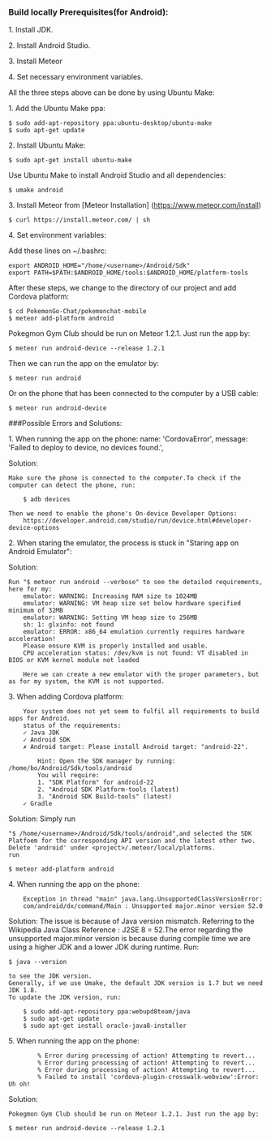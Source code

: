 ### Build locally Prerequisites(for Android):

1\. Install JDK.

2\. Install Android Studio.

3\. Install Meteor

4\. Set necessary environment variables.

All the three steps above can be done by using Ubuntu Make:

1\. Add the Ubuntu Make ppa:
    
	$ sudo add-apt-repository ppa:ubuntu-desktop/ubuntu-make
	$ sudo apt-get update

2\. Install Ubuntu Make:

	$ sudo apt-get install ubuntu-make

Use Ubuntu Make to install Android Studio and all dependencies:

	$ umake android

3\. Install Meteor from [Meteor Installation] (https://www.meteor.com/install)
   ```
   $ curl https://install.meteor.com/ | sh
   ```

4\. Set environment variables:

Add these lines on ~/.bashrc:

	export ANDROID_HOME="/home/<username>/Android/Sdk"
	export PATH=$PATH:$ANDROID_HOME/tools:$ANDROID_HOME/platform-tools

After these steps, we change to the directory of our project and add Cordova platform:

    $ cd PokemonGo-Chat/pokemonchat-mobile
	$ meteor add-platform android

Pokegmon Gym Club should be run on Meteor 1.2.1. Just run the app by:

	$ meteor run android-device --release 1.2.1

Then we can run the app on the emulator by:

	$ meteor run android

Or on the phone that has been connected to the computer by a USB cable:

	$ meteor run android-device

###Possible Errors and Solutions:

1\. When running the app on the phone:
	name: 'CordovaError',
	message: 'Failed to deploy to device, no devices found.',

Solution:

	Make sure the phone is connected to the computer.To check if the computer can detect the phone, run:

		$ adb devices

	Then we need to enable the phone's On-device Developer Options:
		https://developer.android.com/studio/run/device.html#developer-device-options
		
2\. When staring the emulator, the process is stuck in "Staring app on Android Emulator":

Solution:

	Run "$ meteor run android --verbose" to see the detailed requirements, here for my:
		emulator: WARNING: Increasing RAM size to 1024MB
		emulator: WARNING: VM heap size set below hardware specified minimum of 32MB
		emulator: WARNING: Setting VM heap size to 256MB
		sh: 1: glxinfo: not found
		emulator: ERROR: x86_64 emulation currently requires hardware acceleration!
		Please ensure KVM is properly installed and usable.
		CPU acceleration status: /dev/kvm is not found: VT disabled in BIOS or KVM kernel module not loaded
		
		Here we can create a new emulator with the proper parameters, but as for my system, the KVM is not supported.

3\. When adding Cordova platform:

		Your system does not yet seem to fulfil all requirements to build apps for Android.
		status of the requirements:                   
		✓ Java JDK                                    
		✓ Android SDK                                 
		✗ Android target: Please install Android target: "android-22".

			Hint: Open the SDK manager by running: /home/bo/Android/Sdk/tools/android
			You will require:
			1. "SDK Platform" for android-22
			2. "Android SDK Platform-tools (latest)
			3. "Android SDK Build-tools" (latest)
		✓ Gradle           
	
Solution:
	Simply run 

	"$ /home/<username>/Android/Sdk/tools/android",and selected the SDK Platfoem for the corresponding API version and the latest other two.
	Delete 'android' under <project>/.meteor/local/platforms.
	run 

	$ meteor add-platform android
	
4\. When running the app on the phone:

		Exception in thread "main" java.lang.UnsupportedClassVersionError:
		com/android/dx/command/Main : Unsupported major.minor version 52.0
	
Solution:
	The issue is because of Java version mismatch. Referring to the Wikipedia Java Class Reference : J2SE 8 = 52.The error regarding the unsupported major.minor version is because during compile time we are using a higher JDK and a lower JDK during runtime. Run:

	$ java --version 

	to see the JDK version.
	Generally, if we use Umake, the default JDK version is 1.7 but we need JDK 1.8.
	To update the JDK version, run: 

		$ sudo add-apt-repository ppa:webupd8team/java
		$ sudo apt-get update
		$ sudo apt-get install oracle-java8-installer
		
5\. When running the app on the phone:

			% Error during processing of action! Attempting to revert...
			% Error during processing of action! Attempting to revert...
			% Error during processing of action! Attempting to revert...                    
			% Failed to install 'cordova-plugin-crosswalk-webview':Error: Uh oh!

Solution:

    Pokegmon Gym Club should be run on Meteor 1.2.1. Just run the app by:

	$ meteor run android-device --release 1.2.1
